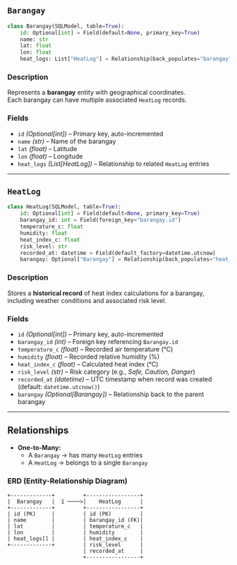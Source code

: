 ## `Barangay`

```python
class Barangay(SQLModel, table=True):
    id: Optional[int] = Field(default=None, primary_key=True)
    name: str
    lat: float
    lon: float
    heat_logs: List["HeatLog"] = Relationship(back_populates="barangay")
```

### Description

Represents a **barangay** entity with geographical coordinates.  
Each barangay can have multiple associated `HeatLog` records.

### Fields

- `id` _(Optional[int])_ – Primary key, auto-incremented
- `name` _(str)_ – Name of the barangay
- `lat` _(float)_ – Latitude
- `lon` _(float)_ – Longitude
- `heat_logs` _(List[HeatLog])_ – Relationship to related `HeatLog` entries

---

## `HeatLog`

```python
class HeatLog(SQLModel, table=True):
    id: Optional[int] = Field(default=None, primary_key=True)
    barangay_id: int = Field(foreign_key="barangay.id")
    temperature_c: float
    humidity: float
    heat_index_c: float
    risk_level: str
    recorded_at: datetime = Field(default_factory=datetime.utcnow)
    barangay: Optional["Barangay"] = Relationship(back_populates="heat_logs")
```

### Description

Stores a **historical record** of heat index calculations for a barangay, including weather conditions and associated risk level.

### Fields

- `id` _(Optional[int])_ – Primary key, auto-incremented
- `barangay_id` _(int)_ – Foreign key referencing `Barangay.id`
- `temperature_c` _(float)_ – Recorded air temperature (°C)
- `humidity` _(float)_ – Recorded relative humidity (%)
- `heat_index_c` _(float)_ – Calculated heat index (°C)
- `risk_level` _(str)_ – Risk category (e.g., _Safe, Caution, Danger_)
- `recorded_at` _(datetime)_ – UTC timestamp when record was created (default: `datetime.utcnow()`)
- `barangay` _(Optional[Barangay])_ – Relationship back to the parent barangay

---

## Relationships

- **One-to-Many:**
    - A `Barangay` → has many `HeatLog` entries
    - A `HeatLog` → belongs to a single `Barangay`

### ERD (Entity-Relationship Diagram)

```
+-------------+         +-----------------+
|  Barangay   |  1 ────>│    HeatLog      |
+-------------+         +-----------------+
| id (PK)     |         | id (PK)         |
| name        |         | barangay_id (FK)|
| lat         |         | temperature_c   |
| lon         |         | humidity        |
| heat_logs[] |         | heat_index_c    |
+-------------+         | risk_level      |
                        | recorded_at     |
                        +-----------------+
```
